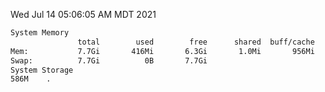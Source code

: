 Wed Jul 14 05:06:05 AM MDT 2021
```bash
System Memory
               total        used        free      shared  buff/cache   available
Mem:           7.7Gi       416Mi       6.3Gi       1.0Mi       956Mi       7.0Gi
Swap:          7.7Gi          0B       7.7Gi
System Storage
586M	.
```
```bash
